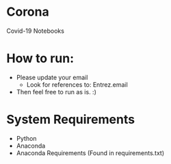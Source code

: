 # Corona
Covid-19 Notebooks

# How to run:
- Please update your email
    - Look for references to: Entrez.email
- Then feel free to run as is. :)

# System Requirements
- Python
- Anaconda
- Anaconda Requirements (Found in requirements.txt)


